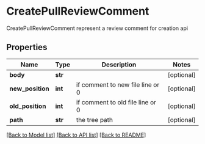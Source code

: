# CreatePullReviewComment

CreatePullReviewComment represent a review comment for creation api

## Properties
Name | Type | Description | Notes
------------ | ------------- | ------------- | -------------
**body** | **str** |  | [optional] 
**new_position** | **int** | if comment to new file line or 0 | [optional] 
**old_position** | **int** | if comment to old file line or 0 | [optional] 
**path** | **str** | the tree path | [optional] 

[[Back to Model list]](../README.md#documentation-for-models) [[Back to API list]](../README.md#documentation-for-api-endpoints) [[Back to README]](../README.md)



